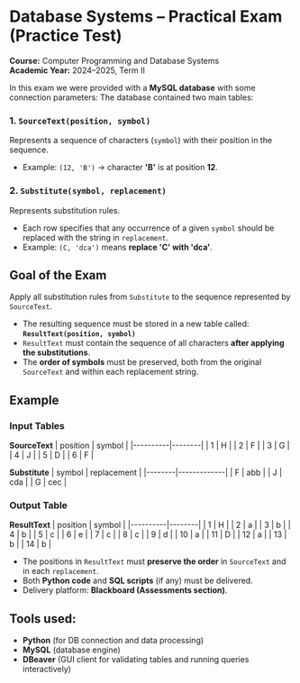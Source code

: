 # Database Systems – Practical Exam (Practice Test)

**Course:** Computer Programming and Database Systems  
**Academic Year:** 2024–2025, Term II   

In this exam we were provided with a **MySQL database** with some connection parameters:
The database contained two main tables:

### 1. `SourceText(position, symbol)`
Represents a sequence of characters (`symbol`) with their position in the sequence.  
- Example: `(12, 'B')` → character **'B'** is at position **12**.

### 2. `Substitute(symbol, replacement)`
Represents substitution rules.  
- Each row specifies that any occurrence of a given `symbol` should be replaced with the string in `replacement`.  
- Example: `(C, 'dca')` means **replace 'C' with 'dca'**.

## Goal of the Exam
Apply all substitution rules from `Substitute` to the sequence represented by `SourceText`.  

- The resulting sequence must be stored in a new table called:  
  **`ResultText(position, symbol)`**  
- `ResultText` must contain the sequence of all characters **after applying the substitutions**.  
- The **order of symbols** must be preserved, both from the original `SourceText` and within each replacement string.  

## Example

### Input Tables
**SourceText**
| position | symbol |
|----------|--------|
| 1        | H      |
| 2        | F      |
| 3        | G      |
| 4        | J      |
| 5        | D      |
| 6        | F      |

**Substitute**
| symbol | replacement |
|--------|-------------|
| F      | abb         |
| J      | cda         |
| G      | cec         |

### Output Table
**ResultText**
| position | symbol |
|----------|--------|
| 1        | H      |
| 2        | a      |
| 3        | b      |
| 4        | b      |
| 5        | c      |
| 6        | e      |
| 7        | c      |
| 8        | c      |
| 9        | d      |
| 10       | a      |
| 11       | D      |
| 12       | a      |
| 13       | b      |
| 14       | b      |


- The positions in `ResultText` must **preserve the order** in `SourceText` and in each `replacement`.  
- Both **Python code** and **SQL scripts** (if any) must be delivered.  
- Delivery platform: **Blackboard (Assessments section)**.  



## Tools used:
- **Python** (for DB connection and data processing)  
- **MySQL** (database engine)  
- **DBeaver** (GUI client for validating tables and running queries interactively)  
